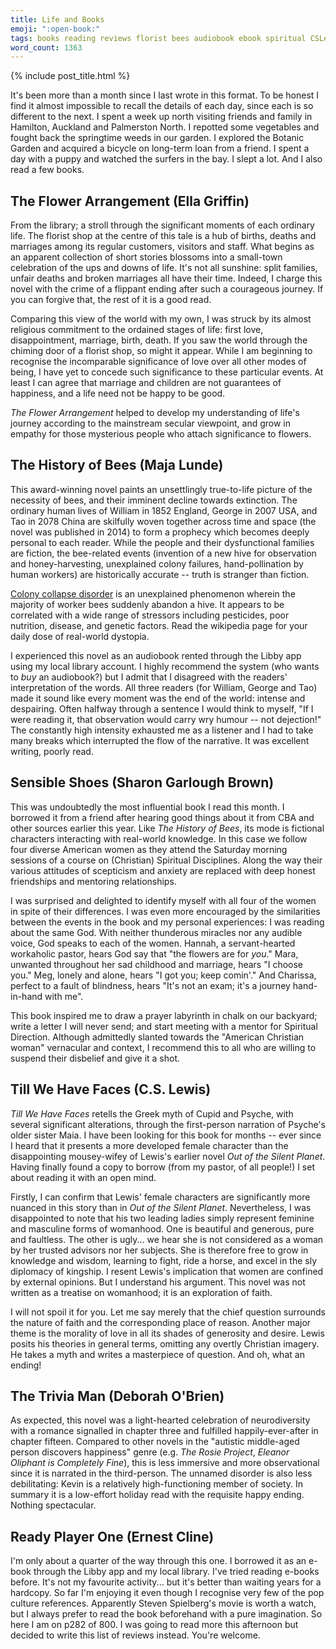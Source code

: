 ```yaml
---
title: Life and Books
emoji: ":open-book:"
tags: books reading reviews florist bees audiobook ebook spiritual CSLewis gender neurodiversity sci-fi fiction
word_count: 1363
---
```


{% include post_title.html %}

It's been more than a month since I last wrote in this format. To be honest I find it almost impossible to recall the details of each day, since each is so different to the next. I spent a week up north visiting friends and family in Hamilton, Auckland and Palmerston North. I repotted some vegetables and fought back the springtime weeds in our garden. I explored the Botanic Garden and acquired a bicycle on long-term loan from a friend. I spent a day with a puppy and watched the surfers in the bay. I slept a lot. And I also read a few books.


## The Flower Arrangement (Ella Griffin)
From the library; a stroll through the significant moments of each ordinary life. The florist shop at the centre of this tale is a hub of births, deaths and marriages among its regular customers, visitors and staff. What begins as an apparent collection of short stories blossoms into a small-town celebration of the ups and downs of life. It's not all sunshine: split families, unfair deaths and broken marriages all have their time. Indeed, I charge this novel with the crime of a flippant ending after such a courageous journey. If you can forgive that, the rest of it is a good read.

Comparing this view of the world with my own, I was struck by its almost religious commitment to the ordained stages of life: first love, disappointment, marriage, birth, death. If you saw the world through the chiming door of a florist shop, so might it appear. While I am beginning to recognise the incomparable significance of love over all other modes of being, I have yet to concede such significance to these particular events. At least I can agree that marriage and children are not guarantees of happiness, and a life need not be happy to be good. 

_The Flower Arrangement_ helped to develop my understanding of life's journey according to the mainstream secular viewpoint, and grow in empathy for those mysterious people who attach significance to flowers.

## The History of Bees (Maja Lunde)
This award-winning novel paints an unsettlingly true-to-life picture of the necessity of bees, and their imminent decline towards extinction. The ordinary human lives of William in 1852 England, George in 2007 USA, and Tao in 2078 China are skilfully woven together across time and space (the novel was published in 2014) to form a prophecy which becomes deeply personal to each reader. While the people and their dysfunctional families are fiction, the bee-related events (invention of a new hive for observation and honey-harvesting, unexplained colony failures, hand-pollination by human workers) are historically accurate -- truth is stranger than fiction. 

[Colony collapse disorder](https://en.wikipedia.org/wiki/Colony_collapse_disorder) is an unexplained phenomenon wherein the majority of worker bees suddenly abandon a hive. It appears to be  correlated with a wide range of stressors including pesticides, poor nutrition, disease, and genetic factors. Read the wikipedia page for your daily dose of real-world dystopia.

I experienced this novel as an audiobook rented through the Libby app using my local library account. I highly recommend the system (who wants to _buy_ an audiobook?) but I admit that I disagreed with the readers' interpretation of the words. All three readers (for William, George and Tao) made it sound like every moment was the end of the world: intense and despairing. Often halfway through a sentence I would think to myself, "If I were reading it, that observation would carry wry humour -- not dejection!" The constantly high intensity exhausted me as a listener and I had to take many breaks which interrupted the flow of the narrative. It was excellent writing, poorly read.

## Sensible Shoes (Sharon Garlough Brown)
This was undoubtedly the most influential book I read this month. I borrowed it from a friend after hearing good things about it from CBA and other sources earlier this year. Like _The History of Bees_, its mode is fictional characters interacting with real-world knowledge. In this case we follow four diverse American women as they attend the Saturday morning sessions of a course on (Christian) Spiritual Disciplines. Along the way their various attitudes of scepticism and anxiety are replaced with deep honest friendships and mentoring relationships. 

I was surprised and delighted to identify myself with all four of the women in spite of their differences. I was even more encouraged by the similarities between the events in the book and my personal experiences: I was reading about the same God. With neither thunderous miracles nor any audible voice, God speaks to each of the women. Hannah, a servant-hearted workaholic pastor, hears God say that "the flowers are for _you_." Mara, unwanted throughout her sad childhood and marriage, hears "I choose you." Meg, lonely and alone, hears "I got you; keep comin'." And Charissa, perfect to a fault of blindness, hears "It's not an exam; it's a journey hand-in-hand with me". 

This book inspired me to draw a prayer labyrinth in chalk on our backyard; write a letter I will never send; and start meeting with a mentor for Spiritual Direction. Although admittedly slanted towards the "American Christian woman" vernacular and context, I recommend this to all who are willing to suspend their disbelief and give it a shot. 

## Till We Have Faces (C.S. Lewis)
_Till We Have Faces_ retells the Greek myth of Cupid and Psyche, with several significant alterations, through the first-person narration of Psyche's older sister Maia. I have been looking for this book for months -- ever since I heard that it presents a more developed female character than the disappointing mousey-wifey of Lewis's earlier novel _Out of the Silent Planet_. Having finally found a copy to borrow (from my pastor, of all people!) I set about reading it with an open mind.

Firstly, I can confirm that Lewis' female characters are significantly more nuanced in this story than in _Out of the Silent Planet_. Nevertheless, I was disappointed to note that his two leading ladies simply represent feminine and masculine forms of womanhood. One is beautiful and generous, pure and faultless. The other is ugly... we hear she is not considered as a woman by her trusted advisors nor her subjects. She is therefore free to grow in knowledge and wisdom, learning to fight, ride a horse, and excel in the sly diplomacy of kingship. I resent Lewis's implication that women are confined by external opinions. But I understand his argument. This novel was not written as a treatise on womanhood; it is an exploration of faith. 

I will not spoil it for you. Let me say merely that the chief question surrounds the nature of faith and the corresponding place of reason. Another major theme is the morality of love in all its shades of generosity and desire. Lewis posits his theories in general terms, omitting any overtly Christian imagery. He takes a myth and writes a masterpiece of question. And oh, what an ending!

## The Trivia Man (Deborah O'Brien)
As expected, this novel was a light-hearted celebration of neurodiversity with a romance signalled in chapter three and fulfilled happily-ever-after in chapter fifteen. Compared to other novels in the "autistic middle-aged person discovers happiness" genre (e.g. _The Rosie Project_, _Eleanor Oliphant is Completely Fine_), this is less immersive and more observational since it is narrated in the third-person. The unnamed disorder is also less debilitating: Kevin is a relatively high-functioning member of society. In summary it is a low-effort holiday read with the requisite happy ending. Nothing spectacular.

## Ready Player One (Ernest Cline)
I'm only about a quarter of the way through this one. I borrowed it as an e-book through the Libby app and my local library. I've tried reading e-books before. It's not my favourite activity... but it's better than waiting years for a hardcopy. So far I'm enjoying it even though I recognise very few of the pop culture references. Apparently Steven Spielberg's movie is worth a watch, but I always prefer to read the book beforehand with a pure imagination. So here I am on p282 of 800. I was going to read more this afternoon but decided to write this list of reviews instead. You're welcome.